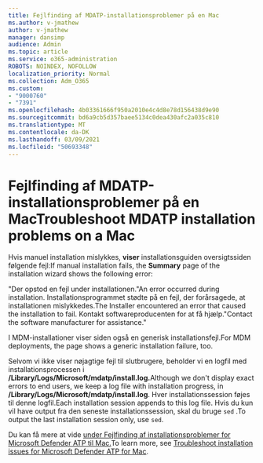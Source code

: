 ```yaml
---
title: Fejlfinding af MDATP-installationsproblemer på en Mac
ms.author: v-jmathew
author: v-jmathew
manager: dansimp
audience: Admin
ms.topic: article
ms.service: o365-administration
ROBOTS: NOINDEX, NOFOLLOW
localization_priority: Normal
ms.collection: Adm_O365
ms.custom:
- "9000760"
- "7391"
ms.openlocfilehash: 4b03361666f950a2010e4c4d8e78d156438d9e90
ms.sourcegitcommit: bd6a9cb5d357baee5134c0dea430afc2a035c810
ms.translationtype: MT
ms.contentlocale: da-DK
ms.lasthandoff: 03/09/2021
ms.locfileid: "50693348"
---
```

# <a name="troubleshoot-mdatp-installation-problems-on-a-mac"></a><span data-ttu-id="34c26-102">Fejlfinding af MDATP-installationsproblemer på en Mac</span><span class="sxs-lookup"><span data-stu-id="34c26-102">Troubleshoot MDATP installation problems on a Mac</span></span>

<span data-ttu-id="34c26-103">Hvis manuel installation mislykkes, **viser** installationsguiden oversigtssiden følgende fejl:</span><span class="sxs-lookup"><span data-stu-id="34c26-103">If manual installation fails, the **Summary** page of the installation wizard shows the following error:</span></span>

<span data-ttu-id="34c26-104">"Der opstod en fejl under installationen.</span><span class="sxs-lookup"><span data-stu-id="34c26-104">"An error occurred during installation.</span></span> <span data-ttu-id="34c26-105">Installationsprogrammet stødte på en fejl, der forårsagede, at installationen mislykkedes.</span><span class="sxs-lookup"><span data-stu-id="34c26-105">The Installer encountered an error that caused the installation to fail.</span></span> <span data-ttu-id="34c26-106">Kontakt softwareproducenten for at få hjælp."</span><span class="sxs-lookup"><span data-stu-id="34c26-106">Contact the software manufacturer for assistance."</span></span>

<span data-ttu-id="34c26-107">I MDM-installationer viser siden også en generisk installationsfejl.</span><span class="sxs-lookup"><span data-stu-id="34c26-107">For MDM deployments, the page shows a generic installation failure, too.</span></span>

<span data-ttu-id="34c26-108">Selvom vi ikke viser nøjagtige fejl til slutbrugere, beholder vi en logfil med installationsprocessen i **/Library/Logs/Microsoft/mdatp/install.log.**</span><span class="sxs-lookup"><span data-stu-id="34c26-108">Although we don't display exact errors to end users, we keep a log file with installation progress, in **/Library/Logs/Microsoft/mdatp/install.log**.</span></span> <span data-ttu-id="34c26-109">Hver installationssession føjes til denne logfil.</span><span class="sxs-lookup"><span data-stu-id="34c26-109">Each installation session appends to this log file.</span></span> <span data-ttu-id="34c26-110">Hvis du kun vil have output fra den seneste installationssession, skal du bruge `sed` .</span><span class="sxs-lookup"><span data-stu-id="34c26-110">To output the last installation session only, use `sed`.</span></span>

<span data-ttu-id="34c26-111">Du kan få mere at vide [under Fejlfinding af installationsproblemer for Microsoft Defender ATP til Mac.](https://go.microsoft.com/fwlink/?linkid=2144615)</span><span class="sxs-lookup"><span data-stu-id="34c26-111">To learn more, see [Troubleshoot installation issues for Microsoft Defender ATP for Mac](https://go.microsoft.com/fwlink/?linkid=2144615).</span></span>
